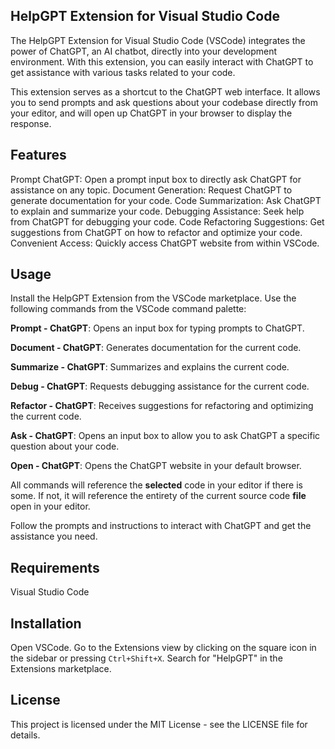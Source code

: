 ## HelpGPT Extension for Visual Studio Code

The HelpGPT Extension for Visual Studio Code (VSCode) integrates the power of ChatGPT, an AI chatbot, directly into your development environment. With this extension, you can easily interact with ChatGPT to get assistance with various tasks related to your code.

This extension serves as a shortcut to the ChatGPT web interface. It allows you to send prompts and ask questions about your codebase directly from your editor, and will open up ChatGPT in your browser to display the response.

## Features

Prompt ChatGPT: Open a prompt input box to directly ask ChatGPT for assistance on any topic.
Document Generation: Request ChatGPT to generate documentation for your code.
Code Summarization: Ask ChatGPT to explain and summarize your code.
Debugging Assistance: Seek help from ChatGPT for debugging your code.
Code Refactoring Suggestions: Get suggestions from ChatGPT on how to refactor and optimize your code.
Convenient Access: Quickly access ChatGPT website from within VSCode.

## Usage

Install the HelpGPT Extension from the VSCode marketplace.
Use the following commands from the VSCode command palette:

**Prompt - ChatGPT**: Opens an input box for typing prompts to ChatGPT.

**Document - ChatGPT**: Generates documentation for the current code.

**Summarize - ChatGPT**: Summarizes and explains the current code.

**Debug - ChatGPT**: Requests debugging assistance for the current code.

**Refactor - ChatGPT**: Receives suggestions for refactoring and optimizing the current code.

**Ask - ChatGPT**: Opens an input box to allow you to ask ChatGPT a specific question about your code.

**Open - ChatGPT**: Opens the ChatGPT website in your default browser.

All commands will reference the **selected** code in your editor if there is some. If not, it will reference the entirety of the current source code **file** open in your editor.

Follow the prompts and instructions to interact with ChatGPT and get the assistance you need.

## Requirements

Visual Studio Code

## Installation

Open VSCode.
Go to the Extensions view by clicking on the square icon in the sidebar or pressing `Ctrl+Shift+X`.
Search for "HelpGPT" in the Extensions marketplace.

## License

This project is licensed under the MIT License - see the LICENSE file for details.